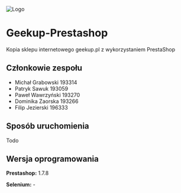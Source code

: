 
![Logo](https://geekup.pl/skins/user/rwd_shoper_6/images/logo.jpg)


# Geekup-Prestashop

Kopia sklepu internetowego geekup.pl z wykorzystaniem PrestaShop


## Członkowie zespołu

- Michał Grabowski 193314
- Patryk Sawuk 193059
- Paweł Wawrzyński 193270
- Dominika Zaorska 193266
- Filip Jezierski 196333


## Sposób uruchomienia

Todo


## Wersja oprogramowania

**Prestashop:** 1.7.8

**Selenium:** -

